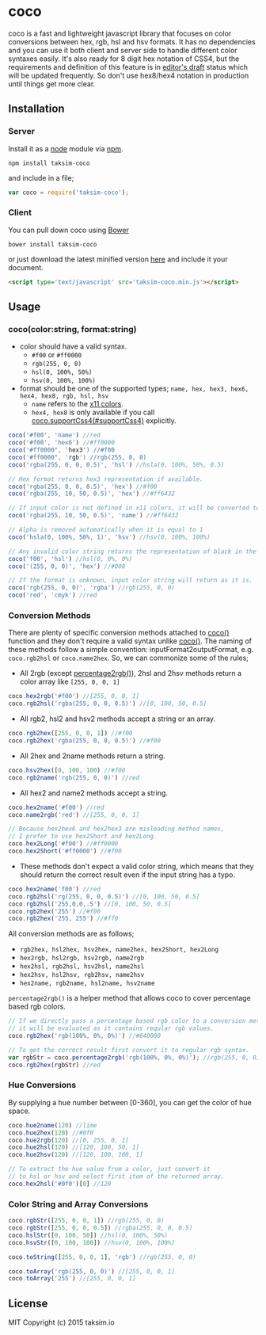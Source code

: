 # coco

coco is a fast and lightweight javascript library that focuses on color conversions between hex, rgb, hsl and hsv formats. It has no dependencies and you can use it both client and server side to handle different color syntaxes easily. It's also ready for 8 digit hex notation of CSS4, but the requirements and definition of this feature is in [editor's draft](https://github.com/airbnb/javascript) status which will be updated frequently. So don't use hex8/hex4 notation in production until things get more clear.

## Installation

### Server

Install it as a [node](http://nodejs.org/) module via [npm](https://www.npmjs.com/).

    npm install taksim-coco

and include in a file;

```js
var coco = require('taksim-coco');
```

### Client

You can pull down coco using [Bower](http://bower.io/)

    bower install taksim-coco

or just download the latest minified version [here](https://raw.githubusercontent.com/taksim-io/coco/master/dist/taksim-coco.min.js) and include it your document.

```html
<script type='text/javascript' src='taksim-coco.min.js'></script>
```

## Usage

### <a name="coco"></a>coco(color:string, format:string)

* color should have a valid syntax. 
  * `#f00` or `#ff0000`
  * `rgb(255, 0, 0)`
  * `hsl(0, 100%, 50%)`
  * `hsv(0, 100%, 100%)`
* format should be one of the supported types; `name, hex, hex3, hex6, hex4, hex8, rgb, hsl, hsv`
  * `name` refers to the [x11 colors](http://www.w3.org/TR/css3-color/#svg-color).
  * `hex4, hex8` is only available if you call [coco.supportCss4(#supportCss4)]() explicitly. 

```js
coco('#f00', 'name') //red
coco('#f00', 'hex6') //#ff0000
coco('#ff0000", 'hex3') //#f00
coco('#ff0000", 'rgb') //rgb(255, 0, 0)
coco('rgba(255, 0, 0, 0.5)', 'hsl') //hsla(0, 100%, 50%, 0.5)

// Hex format returns hex3 representation if available.
coco('rgba(255, 0, 0, 0.5)', 'hex') //#f00
coco('rgba(255, 10, 50, 0.5)', 'hex') //#ff6432

// If input color is not defined in x11 colors, it will be converted to hex.
coco('rgba(255, 10, 50, 0.5)', 'name') //#ff6432

// Alpha is removed automatically when it is equal to 1
coco('hsla(0, 100%, 50%, 1)', 'hsv') //hsv(0, 100%, 100%)

// Any invalid color string returns the representation of black in the requested format.
coco('f00', 'hsl') //hsl(0, 0%, 0%)
coco('(255, 0, 0)', 'hex') //#000

// If the format is unknown, input color string will return as it is.
coco('rgb(255, 0, 0)', 'rgba') //rgb(255, 0, 0)
coco('red', 'cmyk') //red
```
### Conversion Methods

There are plenty of specific conversion methods attached to [coco()](#coco) function and they don't require a valid syntax unlike [coco()](#coco). The naming of these methods follow a simple convention: inputFormat2outputFormat, e.g. `coco.rgb2hsl` or `coco.name2hex`. So, we can commonize some of the rules;

* All 2rgb (except [percentage2rgb()](#percentage2rgb)), 2hsl and 2hsv methods return a color array like `[255, 0, 0, 1]`
```js
coco.hex2rgb('#f00') //[255, 0, 0, 1]
coco.rgb2hsl('rgba(255, 0, 0, 0.5)') //[0, 100, 50, 0.5]
```
* All rgb2, hsl2 and hsv2 methods accept a string or an array.
```js
coco.rgb2hex([255, 0, 0, 1]) //#f00
coco.rgb2hex('rgba(255, 0, 0, 0.5)') //#f00
```
* All 2hex and 2name methods return a string.
```js
coco.hsv2hex([0, 100, 100) //#f00
coco.rgb2name('rgb(255, 0, 0)') //red
```
* All hex2 and name2 methods accept a string.
```js
coco.hex2name('#f00') //red
coco.name2rgb('red') //[255, 0, 0, 1]

// Because hex2hex6 and hex2hex3 are misleading method names, 
// I prefer to use hex2Short and hex2Long.
coco.hex2Long('#f00') //#ff0000
coco.hex2Short('#ff0000') //#f00
```
* These methods don't expect a valid color string, which means that they should return the correct result even if the input string has a typo.
```js
coco.hex2name('f00') //red
coco.rgb2hsl('rg(255, 0, 0, 0.5)') //[0, 100, 50, 0.5]
coco.rgb2hsl('255,0,0,.5') //[0, 100, 50, 0.5]
coco.rgb2hex('255') //#f00
coco.rgb2hex('255, 255') //#ff0
```

All conversion methods are as follows;
* `rgb2hex, hsl2hex, hsv2hex, name2hex, hex2Short, hex2Long`
* `hex2rgb, hsl2rgb, hsv2rgb, name2rgb`
* `hex2hsl, rgb2hsl, hsv2hsl, name2hsl`
* `hex2hsv, hsl2hsv, rgb2hsv, name2hsv`
* `hex2name, rgb2name, hsl2name, hsv2name`

<a name="percentage2rgb"></a> `percentage2rgb()` is a helper method that allows coco to cover percentage based rgb colors.

```js
// If we directly pass a percentage based rgb color to a conversion method,
// it will be evaluated as it contains reqular rgb values.
coco.rgb2hex('rgb(100%, 0%, 0%)') //#640000

// To get the correct result first convert it to regular rgb syntax.
var rgbStr = coco.percentage2rgb('rgb(100%, 0%, 0%)'); //rgb(255, 0, 0)
coco.rgb2hex(rgbStr) //red
```

### Hue Conversions

By supplying a hue number between [0-360], you can get the color of hue space.

```js
coco.hue2name(120) //lime
coco.hue2hex(120) //#0f0
coco.hue2rgb(120) //[0, 255, 0, 1]
coco.hue2hsl(120) //[120, 100, 50, 1]
coco.hue2hsv(120) //[120, 100, 100, 1]

// To extract the hue value from a color, just convert it
// to hsl or hsv and select first item of the returned array.
coco.hex2hsl('#0f0')[0] //120
```

### Color String and Array Conversions

```js
coco.rgbStr([255, 0, 0, 1]) //rgb(255, 0, 0)
coco.rgbStr([255, 0, 0, 0.5]) //rgba(255, 0, 0, 0.5)
coco.hslStr([0, 100, 50]) //hsl(0, 100%, 50%)
coco.hsvStr([0, 100, 100]) //hsv(0, 100%, 100%)

coco.toString([255, 0, 0, 1], 'rgb') //rgb(255, 0, 0)

coco.toArray('rgb(255, 0, 0)') //[255, 0, 0, 1]
coco.toArray('255') //[255, 0, 0, 1]
```

## License

MIT Copyright (c) 2015 taksim.io